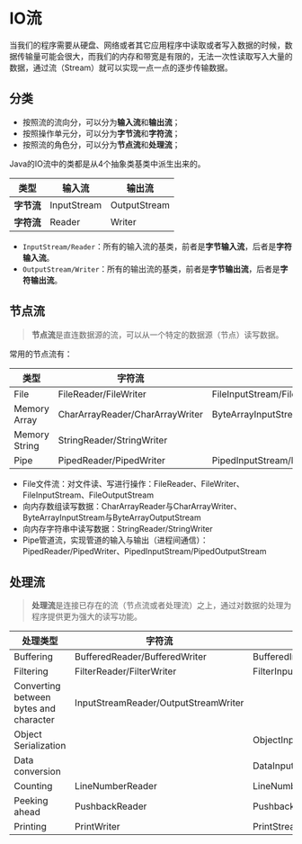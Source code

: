 # IO流

当我们的程序需要从硬盘、网络或者其它应用程序中读取或者写入数据的时候，数据传输量可能会很大，而我们的内存和带宽是有限的，无法一次性读取写入大量的数据，通过流（Stream）就可以实现一点一点的逐步传输数据。

## 分类

* 按照流的流向分，可以分为**输入流**和**输出流**；
* 按照操作单元分，可以分为**字节流**和**字符流**；
* 按照流的角色分，可以分为**节点流**和**处理流**；

Java的IO流中的类都是从4个抽象类基类中派生出来的。

| 类型 | 输入流 | 输出流 |
| -- | -- | -- |
| **字节流** | InputStream | OutputStream |
| **字符流**| Reader | Writer |

* `InputStream/Reader`：所有的输入流的基类，前者是**字节输入流**，后者是**字符输入流**。
* `OutputStream/Writer`：所有的输出流的基类，前者是**字节输出流**，后者是**字符输出流**。

## 节点流

> **节点流**是直连数据源的流，可以从一个特定的数据源（节点）读写数据。

常用的节点流有：

| 类型 | 字符流 | 字节流 |
| -- | -- | -- |
| File | FileReader/FileWriter | FileInputStream/FileOutputStream |
| Memory Array | CharArrayReader/CharArrayWriter | ByteArrayInputStream/ByteArrayOutputStream |
| Memory String | StringReader/StringWriter |  |
| Pipe | PipedReader/PipedWriter | PipedInputStream/PipedOutputStream |

* File文件流：对文件读、写进行操作：FileReader、FileWriter、FileInputStream、FileOutputStream
* 向内存数组读写数据：CharArrayReader与CharArrayWriter、ByteArrayInputStream与ByteArrayOutputStream
* 向内存字符串中读写数据：StringReader/StringWriter
* Pipe管道流，实现管道的输入与输出（进程间通信）：PipedReader/PipedWriter、PipedInputStream/PipedOutputStream

## 处理流

> **处理流**是连接已存在的流（节点流或者处理流）之上，通过对数据的处理为程序提供更为强大的读写功能。

| 处理类型 | 字符流 | 字节流 |
| -- | -- | -- |
| Buffering | BufferedReader/BufferedWriter | BufferedInputStream/BufferedOutputStream |
| Filtering | FilterReader/FilterWriter | FilterInputStream/FilterOutputStream |
| Converting between bytes and character | InputStreamReader/OutputStreamWriter |  |
| Object Serialization |  | ObjectInputStream/ObjectOutputStream |
| Data conversion |  | DataInputStream/DataOutputStream |
| Counting | LineNumberReader | LineNumberInputStream |
| Peeking ahead | PushbackReader | PushbackInputStream |
| Printing | PrintWriter | PrintStream |